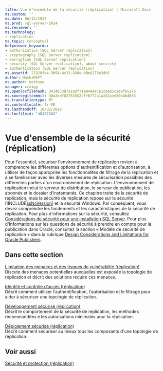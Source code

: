 ```yaml
---
title: Vue d’ensemble de la sécurité (réplication) | Microsoft Docs
ms.custom: ''
ms.date: 06/13/2017
ms.prod: sql-server-2014
ms.reviewer: ''
ms.technology:
- replication
ms.topic: conceptual
helpviewer_keywords:
- authorization [SQL Server replication]
- cryptography [SQL Server replication]
- encryption [SQL Server replication]
- security [SQL Server replication], about security
- authentication [SQL Server replication]
ms.assetid: 27828fe4-3b54-4c33-886e-08e8279e34b5
author: MashaMSFT
ms.author: mathoma
manager: craigg
ms.openlocfilehash: 3414833d7a188f71a944aace1cea85c1e6fe517b
ms.sourcegitcommit: 3da2edf82763852cff6772a1a282ace3034b4936
ms.translationtype: MT
ms.contentlocale: fr-FR
ms.lasthandoff: 10/02/2018
ms.locfileid: "48157243"
---
```

# <a name="security-overview-replication"></a>Vue d'ensemble de la sécurité (réplication)
  Pour l'essentiel, sécuriser l'environnement de réplication revient à comprendre les différentes options d'authentification et d'autorisation, à utiliser de façon appropriée les fonctionnalités de filtrage de la réplication et à se familiariser avec les diverses mesures de sécurisation possibles des différentes parties d'un environnement de réplication. L'environnement de réplication inclut le serveur de distribution, le serveur de publication, les abonnés et le dossier d'instantanés. Ce chapitre traite de la sécurité de réplication, mais la sécurité de réplication repose sur la sécurité [!INCLUDE[ssNoVersion](../../../includes/ssnoversion-md.md)] et la sécurité Windows. Par conséquent, vous devez comprendre les fondements et les caractéristiques de la sécurité de réplication. Pour plus d’informations sur la sécurité, consultez [Considérations de sécurité pour une installation SQL Server](../../../sql-server/install/security-considerations-for-a-sql-server-installation.md). Pour plus d'informations sur les questions de sécurité à prendre en compte pour la publication dans Oracle, consultez la section « Modèle de sécurité de réplication » dans la rubrique [Design Considerations and Limitations for Oracle Publishers](../non-sql/design-considerations-and-limitations-for-oracle-publishers.md).  
  
## <a name="in-this-section"></a>Dans cette section  
 [Limitation des menaces et des risques de vulnérabilité &#40;réplication&#41;](threat-and-vulnerability-mitigation-replication.md)  
 Discute des menaces potentielles auxquelles est exposée la topologie de réplication et décrit des solutions réduire ces menaces.  
  
 [Identité et contrôle d’accès &#40;réplication&#41;](identity-and-access-control-replication.md)  
 Décrit comment utiliser l'authentification, l'autorisation et le filtrage pour aider à sécuriser une topologie de réplication.  
  
 [Développement sécurisé &#40;réplication&#41;](secure-development-replication.md)  
 Décrit le comportement de la sécurité de réplication, les méthodes recommandées e les autorisations minimales pour la réplication.  
  
 [Déploiement sécurisé &#40;réplication&#41;](secure-deployment-replication.md)  
 Décrit comment sécuriser au mieux tous les composants d'une topologie de réplication.  
  
## <a name="see-also"></a>Voir aussi  
 [Sécurité et protection &#40;réplication&#41;](security-and-protection-replication.md)  
  
  
